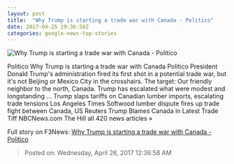 ```yaml
---
layout: post
title:  "Why Trump is starting a trade war with Canada - Politico"
date: 2017-04-25 19:36:58Z
categories: google-news-top-stories
---
```


![Why Trump is starting a trade war with Canada - Politico](http://static.politico.com/75/80/f92f0b4647cd8a67ff288ec22c20/170425-trudeau-trump-ap-1160.jpg)

Politico Why Trump is starting a trade war with Canada Politico President Donald Trump's administration fired its first shot in a potential trade war, but it's not Beijing or Mexico City in the crosshairs. The target: Our friendly neighbor to the north, Canada. Trump has escalated what were modest and longstanding ... Trump slaps tariffs on Canadian lumber imports, escalating trade tensions Los Angeles Times Softwood lumber dispute fires up trade fight between Canada, US Reuters Trump Blames Canada in Latest Trade Tiff NBCNews.com The Hill all 420 news articles »


Full story on F3News: [Why Trump is starting a trade war with Canada - Politico](http://www.f3nws.com/n/yPqtdD)

> Posted on: Wednesday, April 26, 2017 12:36:58 AM
